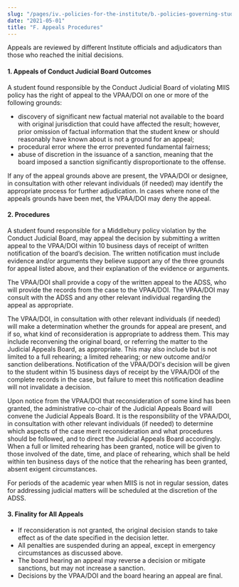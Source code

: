 ```yaml
---
slug: "/pages/iv.-policies-for-the-institute/b.-policies-governing-student-conduct-and-student-organizations/b.-conduct/b.2.d.-student-conduct-disciplinary-process/f.-appeals-procedures"
date: "2021-05-01"
title: "F. Appeals Procedures"
---
```


<div class="field-item even">

Appeals are reviewed by different Institute officials and adjudicators than those who reached the initial decisions.

#### **1\. Appeals of Conduct Judicial Board Outcomes**

A student found responsible by the Conduct Judicial Board of violating MIIS policy has the right of appeal to the VPAA/DOI on one or more of the following grounds:

*   discovery of significant new factual material not available to the board with original jurisdiction that could have affected the result; however, prior omission of factual information that the student knew or should reasonably have known about is not a ground for an appeal;
*   procedural error where the error prevented fundamental fairness;
*   abuse of discretion in the issuance of a sanction, meaning that the board imposed a sanction significantly disproportionate to the offense.

If any of the appeal grounds above are present, the VPAA/DOI or designee, in consultation with other relevant individuals (if needed) may identify the appropriate process for further adjudication. In cases where none of the appeals grounds have been met, the VPAA/DOI may deny the appeal.

#### **2.  Procedures**

A student found responsible for a Middlebury policy violation by the Conduct Judicial Board, may appeal the decision by submitting a written appeal to the VPAA/DOI within 10 business days of receipt of written notification of the board’s decision. The written notification must include evidence and/or arguments they believe support any of the three grounds for appeal listed above, and their explanation of the evidence or arguments.

The VPAA/DOI shall provide a copy of the written appeal to the ADSS, who will provide the records from the case to the VPAA/DOI. The VPAA/DOI may consult with the ADSS and any other relevant individual regarding the appeal as appropriate.

The VPAA/DOI, in consultation with other relevant individuals (if needed) will make a determination whether the grounds for appeal are present, and if so, what kind of reconsideration is appropriate to address them. This may include reconvening the original board, or referring the matter to the Judicial Appeals Board, as appropriate. This may also include but is not limited to a full rehearing; a limited rehearing; or new outcome and/or sanction deliberations. Notification of the VPAA/DOI's decision will be given to the student within 15 business days of receipt by the VPAA/DOI of the complete records in the case, but failure to meet this notification deadline will not invalidate a decision.

Upon notice from the VPAA/DOI that reconsideration of some kind has been granted, the administrative co-chair of the Judicial Appeals Board will convene the Judicial Appeals Board. It is the responsibility of the VPAA/DOI, in consultation with other relevant individuals (if needed) to determine which aspects of the case merit reconsideration and what procedures should be followed, and to direct the Judicial Appeals Board accordingly. When a full or limited rehearing has been granted, notice will be given to those involved of the date, time, and place of rehearing, which shall be held within ten business days of the notice that the rehearing has been granted, absent exigent circumstances.

For periods of the academic year when MIIS is not in regular session, dates for addressing judicial matters will be scheduled at the discretion of the ADSS.

#### **3\. Finality for All Appeals**

*   If reconsideration is not granted, the original decision stands to take effect as of the date specified in the decision letter.
*   All penalties are suspended during an appeal, except in emergency circumstances as discussed above.
*   The board hearing an appeal may reverse a decision or mitigate sanctions, but may not increase a sanction.
*   Decisions by the VPAA/DOI and the board hearing an appeal are final.

</div>